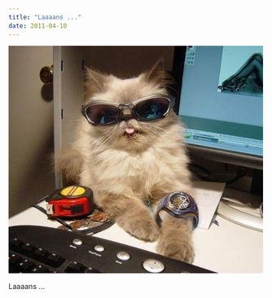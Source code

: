 ```yaml
---
title: "Laaaans ..."
date: 2011-04-10
---
```


![2011-04-10-3va1kgfd.jpeg](/images/2011-04-10-3va1kgfd.jpeg)

Laaaans ...